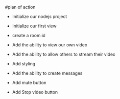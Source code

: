 #plan of action

- Initialize our nodejs project

- Initialize our first view
- create a room id
- Add the ability to view our own video
- Add the ability to allow others to stream their video
- Add styling
- Add the ability to create messages
- Add mute button
- Add Stop video button
